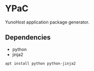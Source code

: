 # YPaC

YunoHost application package generator.

## Dependencies

- python
- jinja2

```
apt install python python-jinja2
```

